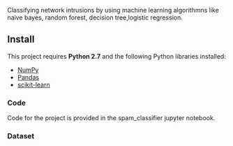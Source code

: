 Classifying network intrusions by using machine learning algorithmns like naive bayes, random forest, decision tree,logistic regression.

## Install
This project requires **Python 2.7** and the following Python libraries installed:

- [NumPy](http://www.numpy.org/)
- [Pandas](http://pandas.pydata.org)
- [scikit-learn](http://scikit-learn.org/stable/)
### Code
Code for the project is provided in the spam_classifier jupyter notebook.
### Dataset
